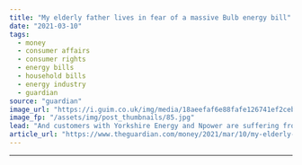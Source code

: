 ```yaml
---
title: "My elderly father lives in fear of a massive Bulb energy bill"
date: "2021-03-10"
tags: 
  - money
  - consumer affairs
  - consumer rights
  - energy bills
  - household bills
  - energy industry
  - guardian
source: "guardian"
image_url: "https://i.guim.co.uk/img/media/18aeefaf6e88fafe126741ef2ceb7a4e9151c1d2/0_0_4256_2554/master/4256.jpg?width=460&quality=85&auto=format&fit=max&s=57fbd6134add258f6576653491baa2ce"
image_fp: "/assets/img/post_thumbnails/85.jpg"
lead: "And customers with Yorkshire Energy and Npower are suffering from bill shock, tooWhen my elderly father moved flat last summer, we set up the electricity supply with Bulb and supplied meter readings.Since then, he’s tried in vain to get Bulb to produ..."
article_url: "https://www.theguardian.com/money/2021/mar/10/my-elderly-father-lives-in-fear-of-a-massive-bulb-energy-bill"
---
```


---
